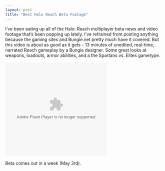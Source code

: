 ```yaml
---
layout: post
title: "Best Halo Reach Beta Footage"
---
```



<p>I&#8217;ve been eating up all of the Halo: Reach multiplayer beta news and video footage that&#8217;s been popping up lately. I&#8217;ve refrained from posting anything because the gaming sites and Bungie.net pretty much have it covered. But this video is about as good as it gets - 13 minutes of unedited, real-time, narrated Reach gameplay by a Bungie designer. Some great looks at weapons, loadouts, armor abilities, and a the Spartans vs. Elites gametype.</p>






  

<p>
<object width="325" height="300"> 
<param name="movie" value="http://www.gamesradar.com/video/ext/v-20100423115236876054"/>
<param name="wmode" value="window"/>
<param name="allowscriptaccess" value="always"/>
<param name="allowFullScreen" value="true"/>
<embed src="http://www.gamesradar.com/video/ext/v-20100423115236876054" type="application/x-shockwave-flash" wmode="window" allowscriptaccess="always" allowfullscreen="true" width="325" height="300"></embed></object></p>






  
<p>Beta comes out in a week (May 3rd).</p>






